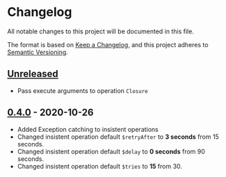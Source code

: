# Changelog

All notable changes to this project will be documented in this file.

The format is based on [Keep a Changelog](https://keepachangelog.com/en/1.0.0/),
and this project adheres to [Semantic Versioning](https://semver.org/spec/v2.0.0.html).

## [Unreleased]

- Pass execute arguments to operation `Closure`

## [0.4.0] - 2020-10-26

- Added Exception catching to insistent operations
- Changed insistent operation default `$retryAfter` to **3 seconds** from 15 seconds.
- Changed insistent operation default `$delay` to **0 seconds** from 90 seconds.
- Changed insistent operation default `$tries` to **15** from 30.

[Unreleased]: https://github.com/sigmie/poll-ops/compare/v0.4.0...HEAD
[0.4.0]: https://github.com/sigmie/poll-ops/compare/v0.3.2...v0.4.0

